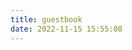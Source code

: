```yaml
---
title: guestbook
date: 2022-11-15 15:55:08
---
```


<div class="ds-recent-visitors" data-num-items="28" data-avatar-size="42" id="ds-recent-visitors"></div>